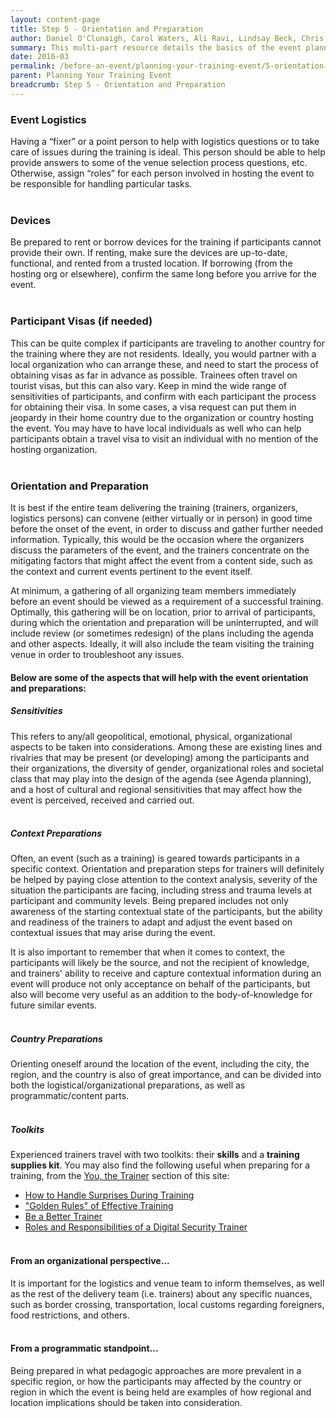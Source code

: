 ```yaml
---
layout: content-page
title: Step 5 - Orientation and Preparation
author: Daniel O'Clunaigh, Carol Waters, Ali Ravi, Lindsay Beck, Chris Doten, Nick Sera-Leyva
summary: This multi-part resource details the basics of the event planning process, built from the documented experience of several experienced trainers - among these steps are gathering inputs, analyzing these inputs, and their subsequent impact on the design, preparation and orientation of a training event.
date: 2016-03
permalink: /before-an-event/planning-your-training-event/5-orientation-preparation/
parent: Planning Your Training Event
breadcrumb: Step 5 - Orientation and Preparation
---
```

### Event Logistics
Having a “fixer” or a point person to help with logistics questions or to take care of issues during the training is ideal. This person should be able to help provide answers to some of the venue selection process questions, etc. Otherwise, assign “roles” for each person involved in hosting the event to be responsible for handling particular tasks.
<br><br>

### Devices
Be prepared to rent or borrow devices for the training if participants cannot provide their own. If renting, make sure the devices are up-to-date, functional, and rented from a trusted location. If borrowing (from the hosting org or elsewhere), confirm the same long before you arrive for the event.
<br><br>

### Participant Visas (if needed)
This can be quite complex if participants are traveling to another country for the training where they are not residents. Ideally, you would partner with a local organization who can arrange these, and need to start the process of obtaining visas as far in advance as possible. Trainees often travel on tourist visas, but this can also vary. Keep in mind the wide range of sensitivities of participants, and confirm with each participant the process for obtaining their visa. In some cases, a visa request can put them in jeopardy in their home country due to the organization or country hosting the event. You may have to have local individuals as well who can help participants obtain a travel visa to visit an individual with no mention of the hosting organization.
<br><br>

### Orientation and Preparation
It is best if the entire team delivering the training (trainers, organizers, logistics persons) can convene (either virtually or in person) in good time before the onset of the event, in order to discuss and gather further needed information. Typically, this would be the occasion where the organizers discuss the parameters of the event, and the trainers concentrate on the mitigating factors that might affect the event from a content side, such as the context and current events pertinent to the event itself.
 
At minimum, a gathering of all organizing team members immediately before an event should be viewed as a requirement of a successful training. Optimally, this gathering will be on location, prior to arrival of participants, during which the orientation and preparation will be uninterrupted, and will include review (or sometimes redesign) of the plans including the agenda and other aspects. Ideally, it will also include the team visiting the training venue in order to troubleshoot any issues.
 
#### Below are some of the aspects that will help with the event orientation and preparations:

##### Sensitivities
This refers to any/all geopolitical, emotional, physical, organizational aspects to be taken into considerations. Among these are existing lines and rivalries that may be present (or developing) among the participants and their organizations, the diversity of gender, organizational roles and societal class that may play into the design of the agenda (see Agenda planning), and a host of cultural and regional sensitivities that may affect how the event is perceived, received and carried out.
<br><br>

##### Context Preparations
Often, an event (such as a training) is geared towards participants in a specific context. Orientation and preparation steps for trainers will definitely be helped by paying close attention to the context analysis, severity of the situation the participants are facing, including stress and trauma levels at participant and community levels. Being prepared includes not only awareness of the starting contextual state of the participants, but the ability and readiness of the trainers to adapt and adjust the event based on contextual issues that may arise during the event. 

It is also important to remember that when it comes to context, the participants will likely be the source, and not the recipient of knowledge, and trainers' ability to receive and capture contextual information during an event will produce not only acceptance on behalf of the participants, but also will become very useful as an addition to the body-of-knowledge for future similar events.
<br><br>

##### Country Preparations
Orienting oneself around the location of the event, including the city, the region, and the country is also of great importance, and can be divided into both the logistical/organizational preparations, as well as programmatic/content parts.
<br><br>

##### Toolkits
Experienced trainers travel with two toolkits: their **skills** and a **training supplies kit**. You may also find the following useful when preparing for a training, from the [You, the Trainer](/level-up/you-the-trainer/) section of this site:
- [How to Handle Surprises During Training](/level-up/you-the-trainer/how-to-handle-surprises-during-training/)
- ["Golden Rules" of Effective Training](/level-up/you-the-trainer/golden-rules-of-effective-training/)
- [Be a Better Trainer](/level-up/you-the-trainer/be-a-better-trainer/)
- [Roles and Responsibilities of a Digital Security Trainer](/level-up/you-the-trainer/roles-and-responsibilities-of-a-digital-security-trainer/)
<br><br>

#### From an organizational perspective...
It is important for the logistics and venue team to inform themselves, as well as the rest of the delivery team (i.e. trainers) about any specific nuances, such as border crossing, transportation, local customs regarding foreigners, food restrictions, and others.
<br><br>

#### From a programmatic standpoint... 
Being prepared in what pedagogic approaches are more prevalent in a specific region, or how the participants may affected by the country or region in which the event is being held are examples of how regional and location implications should be taken into consideration.
<br><br>

